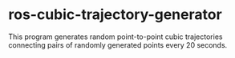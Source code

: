 # ros-cubic-trajectory-generator
This program generates random point-to-point cubic trajectories connecting pairs of randomly generated points every 20 seconds.
